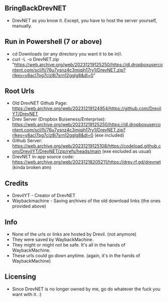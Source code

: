 ## BringBackDrevNET
- DrevNET as you know it. Except, you have to host the server yourself, manually.

## Run in Powershell (7 or above)
- cd Downloads (or any directory you want it to be in)\
- curl -L -o DrevNET.zip "https://web.archive.org/web/20231219125250/https://dl.dropboxusercontent.com/scl/fi/76u7ysnz4c3mjqjh17ry1/DrevNET.zip?rlkey=y8acl7pg7clz8i7srn12gglg8&dl=0"

## Root Urls
- Old DrevNET Github Page: https://web.archive.org/web/20231219124954/https://github.com/DrevilYT/DrevNET
- Drev Server (Dropbox Buiseness/Enterprise): https://web.archive.org/web/20231219125250/https://dl.dropboxusercontent.com/scl/fi/76u7ysnz4c3mjqjh17ry1/DrevNET.zip?rlkey=y8acl7pg7clz8i7srn12gglg8&dl=0 (exe included)
- Github Server: https://web.archive.org/web/20231219125108/https://codeload.github.com/DrevilYT/DrevNET/zip/refs/heads/main (exe excluded as usual)
- DrevNET in-app source code: https://web.archive.org/web/20231218205211/https://drev.rf.gd/drevnet (kinda broken atm)

## Credits
- DrevilYT - Creator of DrevNET
- Waybackmachine - Saving archives of the old download links (the ones provided above)

## Info
- None of the urls or links are hosted by Drevil. (not anymore)
- They were saved by WaybackMachine.
- They might or might not be safe. It's all in the hands of WaybackMachine.
- These urls could go down anytime. (again, it's in the hands of WaybackMachine)

## Licensing
- Since DrevNET is no longer owned by me, go do whatever the fuck you want with it. :)

